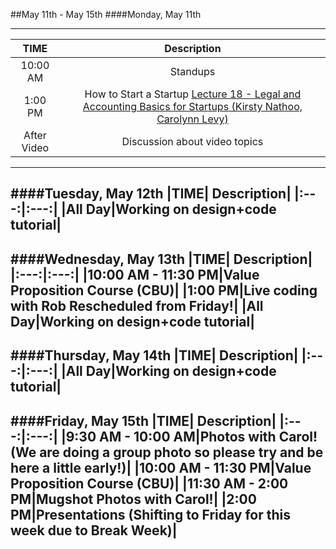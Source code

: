 ##May 11th - May 15th
####Monday, May 11th

---
|TIME| Description|
|:---:|:---:|
|10:00 AM|Standups|
|1:00 PM|How to Start a Startup [Lecture 18 - Legal and Accounting Basics for Startups (Kirsty Nathoo, Carolynn Levy)](https://www.youtube.com/watch?v=EHzvmyMJEK4)|
|After Video|Discussion about video topics|
---
####Tuesday, May 12th
|TIME| Description|
|:---:|:---:|
|All Day|Working on design+code tutorial|
---
####Wednesday, May 13th
|TIME| Description|
|:---:|:---:|
|10:00 AM - 11:30 PM|Value Proposition Course (CBU)|
|1:00 PM|Live coding with Rob **Rescheduled from Friday!**|
|All Day|Working on design+code tutorial|
---
####Thursday, May 14th
|TIME| Description|
|:---:|:---:|
|All Day|Working on design+code tutorial|
---
####Friday, May 15th
|TIME| Description|
|:---:|:---:|
|9:30 AM - 10:00 AM|Photos with Carol! **(We are doing a group photo so please try and be here a little early!)**|
|10:00 AM - 11:30 PM|Value Proposition Course (CBU)|
|11:30 AM - 2:00 PM|Mugshot Photos with Carol!|
|2:00 PM|Presentations (Shifting to Friday for this week due to Break Week)|
---

